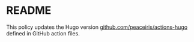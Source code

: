 # README

This policy updates the Hugo version [github.com/peaceiris/actions-hugo](https://github.com/peaceiris/actions-hugo) defined in GitHub action files.
